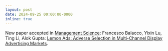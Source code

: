```yaml
---
layout: post
date: 2024-09-25 00:00:00-0000
inline: true
---
```


New paper accepted in [Management Science](https://pubsonline.informs.org/journal/mnsc): Francesco Balacco, Yixin Lu, Ting Li, Alok Gupta: [Lemon Ads: Adverse Selection in Multi-Channel Display Advertising Markets](https://papers.ssrn.com/sol3/papers.cfm?abstract_id=4971366).
